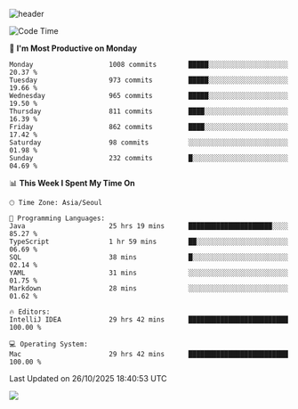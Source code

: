![header](https://capsule-render.vercel.app/api?type=Egg&color=timeAuto&height=300&section=header&text=PoPo&fontSize=90&animation=fadeIn)

  <!--START_SECTION:waka-->
![Code Time](http://img.shields.io/badge/Code%20Time-3%2C058%20hrs%2053%20mins-blue)

📅 **I'm Most Productive on Monday** 

```text
Monday                   1008 commits        █████░░░░░░░░░░░░░░░░░░░░   20.37 % 
Tuesday                  973 commits         █████░░░░░░░░░░░░░░░░░░░░   19.66 % 
Wednesday                965 commits         █████░░░░░░░░░░░░░░░░░░░░   19.50 % 
Thursday                 811 commits         ████░░░░░░░░░░░░░░░░░░░░░   16.39 % 
Friday                   862 commits         ████░░░░░░░░░░░░░░░░░░░░░   17.42 % 
Saturday                 98 commits          ░░░░░░░░░░░░░░░░░░░░░░░░░   01.98 % 
Sunday                   232 commits         █░░░░░░░░░░░░░░░░░░░░░░░░   04.69 % 
```


📊 **This Week I Spent My Time On** 

```text
🕑︎ Time Zone: Asia/Seoul

💬 Programming Languages: 
Java                     25 hrs 19 mins      █████████████████████░░░░   85.27 % 
TypeScript               1 hr 59 mins        ██░░░░░░░░░░░░░░░░░░░░░░░   06.69 % 
SQL                      38 mins             █░░░░░░░░░░░░░░░░░░░░░░░░   02.14 % 
YAML                     31 mins             ░░░░░░░░░░░░░░░░░░░░░░░░░   01.75 % 
Markdown                 28 mins             ░░░░░░░░░░░░░░░░░░░░░░░░░   01.62 % 

🔥 Editors: 
IntelliJ IDEA            29 hrs 42 mins      █████████████████████████   100.00 % 

💻 Operating System: 
Mac                      29 hrs 42 mins      █████████████████████████   100.00 % 
```


 Last Updated on 26/10/2025 18:40:53 UTC
<!--END_SECTION:waka-->



<img src="https://capsule-render.vercel.app/api?type=Egg&color=timeAuto&height=300&section=footer&text=PoPo&fontSize=90&animation=fadeIn&reversal=true" />
